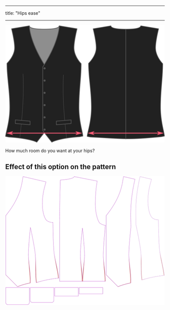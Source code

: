 - - -
title: "Hips ease"
- - -

![Hips ease](hipsease.svg)

How much room do you want at your hips?

## Effect of this option on the pattern

![This image shows the effect of this option by superimposing several variants that have a different value for this option](wahid_hipsease_sample.svg "Effect of this option on the pattern")

